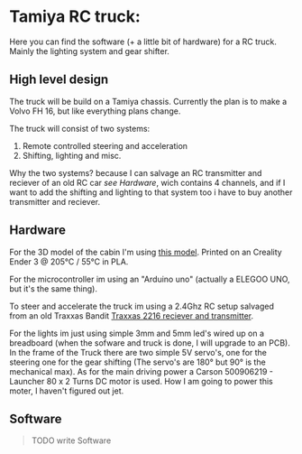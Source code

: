 # Tamiya RC truck:

Here you can find the software (+ a little bit of hardware) for a RC truck. Mainly the lighting system and gear shifter.

## High level design

The truck will be build on a Tamiya chassis. Currently the plan is to make a Volvo FH 16, but like everything plans change.

The truck will consist of two systems:
1. Remote controlled steering and acceleration
2. Shifting, lighting and misc.

Why the two systems? because I can salvage an RC transmitter and reciever of an old RC car _see Hardware_, wich contains 4 channels, and if I want to add the shifting and lighting to that system too i have to buy another transmitter and reciever.

## Hardware

For the 3D model of the cabin I'm using [this model](https://cults3d.com/en/3d-model/architecture/volvo-fh-cub-tamiya-truck).
Printed on an Creality Ender 3 @ 205°C / 55°C in PLA. 

For the microcontroller im using an "Arduino uno" (actually a ELEGOO UNO, but it's the same thing).

To steer and accelerate the truck im using a 2.4Ghz RC setup salvaged from an old Traxxas Bandit [Traxxas 2216 reciever and transmitter](https://traxxas.com/sites/default/files/2238-2208-2209-24GHz-INST.pdf).

For the lights im just using simple 3mm and 5mm led's wired up on a breadboard (when the sofware and truck is done, I will upgrade to an PCB). In the frame of the Truck there are two simple 5V servo's, one for the steering one for the gear shifting (The servo's are 180° but 90° is the mechanical max). As for the main driving power a Carson 500906219 - Launcher 80 x 2 Turns DC motor is used. How I am going to power this moter, I haven't figured out jet.

## Software

> TODO write Software
